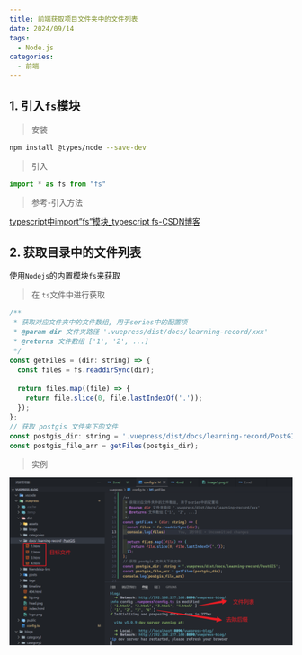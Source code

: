 ```yaml
---
title: 前端获取项目文件夹中的文件列表
date: 2024/09/14
tags:
  - Node.js
categories:
  - 前端
---
```


## 1. 引入`fs`模块

> 安装

```bash
npm install @types/node --save-dev
```

> 引入

```javascript
import * as fs from "fs"
```

> 参考-引入方法

[typescript中import”fs”模块_typescript fs-CSDN博客](https://blog.csdn.net/u013782762/article/details/76598999)

## 2. 获取目录中的文件列表

使用`Nodejs`的内置模块`fs`来获取

> 在 `ts`文件中进行获取

```javascript
/**
 * 获取对应文件夹中的文件数组, 用于series中的配置项
 * @param dir 文件夹路径 '.vuepress/dist/docs/learning-record/xxx'
 * @returns 文件数组 ['1', '2', ...]
 */
const getFiles = (dir: string) => {
  const files = fs.readdirSync(dir);

  return files.map((file) => {
    return file.slice(0, file.lastIndexOf('.'));
  });
};
// 获取 postgis 文件夹下的文件
const postgis_dir: string = '.vuepress/dist/docs/learning-record/PostGIS';
const postgis_file_arr = getFiles(postgis_dir);
```

> 实例

![alt text](./images/2/image1.png)